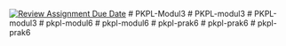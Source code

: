 [![Review Assignment Due Date](https://classroom.github.com/assets/deadline-readme-button-24ddc0f5d75046c5622901739e7c5dd533143b0c8e959d652212380cedb1ea36.svg)](https://classroom.github.com/a/0wBSnje4)
#   P K P L - M o d u l 3  
 #   P K P L - m o d u l 3  
 #   P K P L - m o d u l 3  
 #   p k p l - m o d u l 6  
 #   p k p l - m o d u l 6  
 #   p k p l - p r a k 6  
 #   p k p l - p r a k 6  
 #   p k p l - p r a k 6  
 